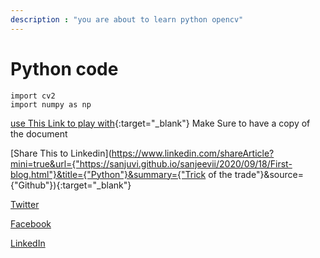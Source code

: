 ```yaml
---
description : "you are about to learn python opencv"
---
```

# Python code
```
import cv2
import numpy as np

```
[use This Link to play with](https://colab.research.google.com/drive/1FhjIQAL-EoS2eq23GpPhGZ2zAGaic8_o?usp=sharing){:target="_blank"} Make Sure to have a copy of the document

[Share This to Linkedin](https://www.linkedin.com/shareArticle?mini=true&url={"https://sanjuvi.github.io/sanjeevii/2020/09/18/First-blog.html"}&title={"Python"}&summary={"Trick of the trade"}&source={"Github"}){:target="_blank"}

<a href="https://twitter.com/intent/tweet?{% if site.twitter.username %}via={{ site.twitter.username | url_encode }}&{% endif %}text={{ page.title | url_encode }}%20{{ page.url | absolute_url | url_encode }}" class="btn btn--twitter" onclick="window.open(this.href, 'window', 'left=20,top=20,width=500,height=500,toolbar=1,resizable=0'); return false;" title="{{ site.data.ui-text[site.locale].share_on_label | default: 'Share on' }} Twitter"><i class="fab fa-fw fa-twitter" aria-hidden="true"></i><span> Twitter</span></a>

<a href="https://www.facebook.com/sharer/sharer.php?u={{ page.url | absolute_url | url_encode }}" class="btn btn--facebook" onclick="window.open(this.href, 'window', 'left=20,top=20,width=500,height=500,toolbar=1,resizable=0'); return false;" title="{{ site.data.ui-text[site.locale].share_on_label | default: 'Share on' }} Facebook"><i class="fab fa-fw fa-facebook" aria-hidden="true"></i><span> Facebook</span></a>

<a href="https://www.linkedin.com/shareArticle?mini=true&url=https://sanjuvi.github.io/sanjeevii/2020/09/18/First-blog.html" onclick="window.open(this.href, 'window', 'left=20,top=20,width=500,height=500,toolbar=1,resizable=0'); return false;" title="Python"><i class="fab fa-fw fa-linkedin" aria-hidden="true"></i><span> LinkedIn</span></a>
